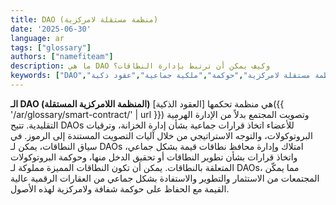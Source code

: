 ```yaml
---
title: DAO (منظمة مستقلة لامركزية)
date: '2025-06-30'
language: ar
tags: ["glossary"]
authors: ["namefiteam"]
description: ما هي DAO وكيف يمكن أن ترتبط بإدارة النطاقات؟
keywords: ["DAO","منظمة مستقلة لامركزية","حوكمة","ملكية جماعية","عقود ذكية"]
---
```



**الـ DAO (المنظمة اللامركزية المستقلة)** هي منظمة تحكمها [العقود الذكية]({{ '/ar/glossary/smart-contract/' | url }}) وتصويت المجتمع بدلاً من الإدارة الهرمية التقليدية. تتيح DAOs للأعضاء اتخاذ قرارات جماعية بشأن إدارة الخزانة، وترقيات البروتوكولات، والتوجه الاستراتيجي من خلال آليات التصويت المستندة إلى الرموز. في سياق النطاقات، يمكن لـ DAOs امتلاك وإدارة محافظ نطاقات قيمة بشكل جماعي، واتخاذ قرارات بشأن تطوير النطاقات أو تحقيق الدخل منها، وحوكمة البروتوكولات المتعلقة بالنطاقات. يمكن أن تكون النطاقات المميزة مملوكة لـ DAOs، مما يمكّن المجتمعات من الاستثمار والتطوير والاستفادة بشكل جماعي من العقارات الرقمية عالية القيمة مع الحفاظ على حوكمة شفافة ولامركزية لهذه الأصول.